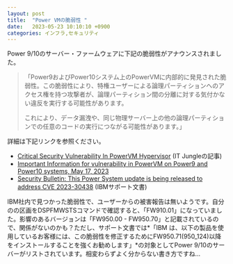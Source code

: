 ```yaml
---
layout: post
title:  "Power VMの脆弱性 "
date:   2023-05-23 10:10:10 +0900
categories: インフラ,セキュリティ
---
```

Power 9/10のサーバー・ファームウェアに下記の脆弱性がアナウンスされました。

<blockquote>
<P>「Power9およびPower10システム上のPowerVMに内部的に発見された脆弱性。この脆弱性により、特権ユーザーによる論理パーティションへのアクセス権を持つ攻撃者が、論理パーティション間の分離に対する気付かない違反を実行する可能性があります。</P>
<P>これにより、データ漏洩や、同じ物理サーバー上の他の論理パーティションでの任意のコードの実行につながる可能性があります。」</P>
</blockquote>

詳細は下記リンクを参照ください。

* [Critical Security Vulnerability In PowerVM Hypervisor](https://www.itjungle.com/2023/05/22/critical-security-vulnerability-in-powervm-hypervisor/) (IT Jungleの記事)
* [Important Information for vulnerability in PowerVM on Power9 and Power10 systems, May 17, 2023](https://www.ibm.com/support/pages/node/6987797)
* [Security Bulletin: This Power System update is being released to address CVE 2023-30438](https://www.ibm.com/support/pages/node/6993021) (IBMサポート文書)

IBM社内で見つかった脆弱性で、ユーザーからの被害報告は無いようです。自分のの区画をDSPFMWSTSコマンドで確認すると、「FW910.01」になっていました。影響のあるバージョンは「FW950.00 - FW950.70」と記載されているので、関係がないのかも？ただし、サポート文書では*「IBM は、以下の製品を使用しているお客様には、この脆弱性を修正するためにFW950.71(950_124)以降をインストールすることを強くお勧めします」*の対象としてPower 9/10のサーバーがリストされています。相変わらずよく分からない書き方ですね...

